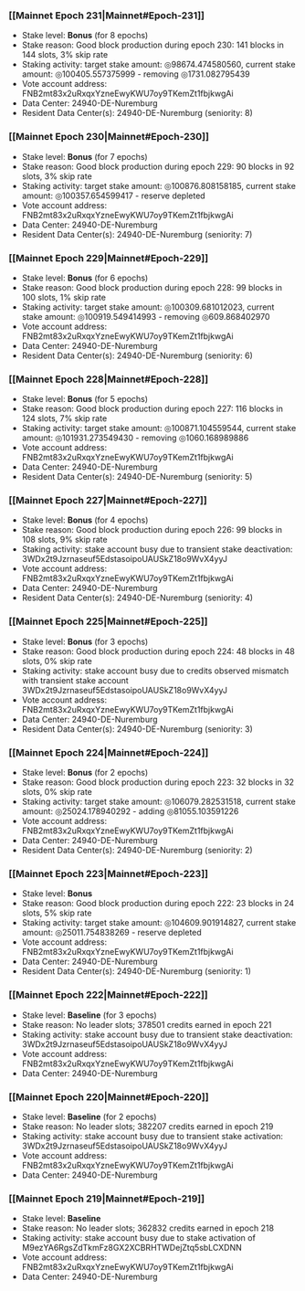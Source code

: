 ### [[Mainnet Epoch 231|Mainnet#Epoch-231]]
* Stake level: **Bonus** (for 8 epochs)
* Stake reason: Good block production during epoch 230: 141 blocks in 144 slots, 3% skip rate
* Staking activity: target stake amount: ◎98674.474580560, current stake amount: ◎100405.557375999 - removing ◎1731.082795439
* Vote account address: FNB2mt83x2uRxqxYzneEwyKWU7oy9TKemZt1fbjkwgAi
* Data Center: 24940-DE-Nuremburg
* Resident Data Center(s): 24940-DE-Nuremburg (seniority: 8)
### [[Mainnet Epoch 230|Mainnet#Epoch-230]]
* Stake level: **Bonus** (for 7 epochs)
* Stake reason: Good block production during epoch 229: 90 blocks in 92 slots, 3% skip rate
* Staking activity: target stake amount: ◎100876.808158185, current stake amount: ◎100357.654599417 - reserve depleted
* Vote account address: FNB2mt83x2uRxqxYzneEwyKWU7oy9TKemZt1fbjkwgAi
* Data Center: 24940-DE-Nuremburg
* Resident Data Center(s): 24940-DE-Nuremburg (seniority: 7)
### [[Mainnet Epoch 229|Mainnet#Epoch-229]]
* Stake level: **Bonus** (for 6 epochs)
* Stake reason: Good block production during epoch 228: 99 blocks in 100 slots, 1% skip rate
* Staking activity: target stake amount: ◎100309.681012023, current stake amount: ◎100919.549414993 - removing ◎609.868402970
* Vote account address: FNB2mt83x2uRxqxYzneEwyKWU7oy9TKemZt1fbjkwgAi
* Data Center: 24940-DE-Nuremburg
* Resident Data Center(s): 24940-DE-Nuremburg (seniority: 6)
### [[Mainnet Epoch 228|Mainnet#Epoch-228]]
* Stake level: **Bonus** (for 5 epochs)
* Stake reason: Good block production during epoch 227: 116 blocks in 124 slots, 7% skip rate
* Staking activity: target stake amount: ◎100871.104559544, current stake amount: ◎101931.273549430 - removing ◎1060.168989886
* Vote account address: FNB2mt83x2uRxqxYzneEwyKWU7oy9TKemZt1fbjkwgAi
* Data Center: 24940-DE-Nuremburg
* Resident Data Center(s): 24940-DE-Nuremburg (seniority: 5)
### [[Mainnet Epoch 227|Mainnet#Epoch-227]]
* Stake level: **Bonus** (for 4 epochs)
* Stake reason: Good block production during epoch 226: 99 blocks in 108 slots, 9% skip rate
* Staking activity: stake account busy due to transient stake deactivation: 3WDx2t9Jzrnaseuf5EdstasoipoUAUSkZ18o9WvX4yyJ
* Vote account address: FNB2mt83x2uRxqxYzneEwyKWU7oy9TKemZt1fbjkwgAi
* Data Center: 24940-DE-Nuremburg
* Resident Data Center(s): 24940-DE-Nuremburg (seniority: 4)
### [[Mainnet Epoch 225|Mainnet#Epoch-225]]
* Stake level: **Bonus** (for 3 epochs)
* Stake reason: Good block production during epoch 224: 48 blocks in 48 slots, 0% skip rate
* Staking activity: stake account busy due to credits observed mismatch with transient stake account 3WDx2t9Jzrnaseuf5EdstasoipoUAUSkZ18o9WvX4yyJ
* Vote account address: FNB2mt83x2uRxqxYzneEwyKWU7oy9TKemZt1fbjkwgAi
* Data Center: 24940-DE-Nuremburg
* Resident Data Center(s): 24940-DE-Nuremburg (seniority: 3)
### [[Mainnet Epoch 224|Mainnet#Epoch-224]]
* Stake level: **Bonus** (for 2 epochs)
* Stake reason: Good block production during epoch 223: 32 blocks in 32 slots, 0% skip rate
* Staking activity: target stake amount: ◎106079.282531518, current stake amount: ◎25024.178940292 - adding ◎81055.103591226
* Vote account address: FNB2mt83x2uRxqxYzneEwyKWU7oy9TKemZt1fbjkwgAi
* Data Center: 24940-DE-Nuremburg
* Resident Data Center(s): 24940-DE-Nuremburg (seniority: 2)
### [[Mainnet Epoch 223|Mainnet#Epoch-223]]
* Stake level: **Bonus**
* Stake reason: Good block production during epoch 222: 23 blocks in 24 slots, 5% skip rate
* Staking activity: target stake amount: ◎104609.901914827, current stake amount: ◎25011.754838269 - reserve depleted
* Vote account address: FNB2mt83x2uRxqxYzneEwyKWU7oy9TKemZt1fbjkwgAi
* Data Center: 24940-DE-Nuremburg
* Resident Data Center(s): 24940-DE-Nuremburg (seniority: 1)
### [[Mainnet Epoch 222|Mainnet#Epoch-222]]
* Stake level: **Baseline** (for 3 epochs)
* Stake reason: No leader slots; 378501 credits earned in epoch 221
* Staking activity: stake account busy due to transient stake deactivation: 3WDx2t9Jzrnaseuf5EdstasoipoUAUSkZ18o9WvX4yyJ
* Vote account address: FNB2mt83x2uRxqxYzneEwyKWU7oy9TKemZt1fbjkwgAi
* Data Center: 24940-DE-Nuremburg
### [[Mainnet Epoch 220|Mainnet#Epoch-220]]
* Stake level: **Baseline** (for 2 epochs)
* Stake reason: No leader slots; 382207 credits earned in epoch 219
* Staking activity: stake account busy due to transient stake activation: 3WDx2t9Jzrnaseuf5EdstasoipoUAUSkZ18o9WvX4yyJ
* Vote account address: FNB2mt83x2uRxqxYzneEwyKWU7oy9TKemZt1fbjkwgAi
* Data Center: 24940-DE-Nuremburg
### [[Mainnet Epoch 219|Mainnet#Epoch-219]]
* Stake level: **Baseline**
* Stake reason: No leader slots; 362832 credits earned in epoch 218
* Staking activity: stake account busy due to stake activation of M9ezYA6RgsZdTkmFz8GX2XCBRHTWDejZtq5sbLCXDNN
* Vote account address: FNB2mt83x2uRxqxYzneEwyKWU7oy9TKemZt1fbjkwgAi
* Data Center: 24940-DE-Nuremburg
